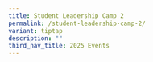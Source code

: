 ```yaml
---
title: Student Leadership Camp 2
permalink: /student-leadership-camp-2/
variant: tiptap
description: ""
third_nav_title: 2025 Events
---
```

<p></p>